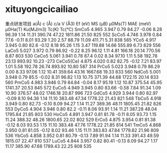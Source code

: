 # xituyongcicailiao
重点研发项目
	a(Å)	c (Å)	c/a	V (Å3)	Ef (eV)	MS (μB)		μ0Ms(T)	MAE (meV)		μ0Ha(T)		Ku(MJ/m3)	Tc(K)	Tc(℃)
SmCo5	4.965 	3.947 	0.79 	84.27	-0.06 	8.28 	96.39 	1.14 	11.31 	390.74 	47.22 	1811.86 	21.50 	825 	552 
ScCo5	4.746 	3.978 	0.84 	77.6	-0.11 	8.01 	93.29 	1.20 	2.57 	88.79 	11.09 	411.71 	5.31 	838 	565 
YCo5	4.917 	3.945 	0.80 	82.6	-0.12 	8.18 	95.26 	1.15 	3.47 	119.88 	14.66 	555.89 	6.73 	829 	556 
LaCo5	5.027 	3.972 	0.79 	86.92	-0.22 	8.25 	96.12 	1.11 	4.81 	166.18 	20.14 	770.56 	8.87 	803 	530 
CeCo5	5.061 	3.941 	0.78 	87.4	0.02 	8.34 	97.10 	1.11 	5.58 	192.78 	23.13 	893.92 	10.23 		-273 
CeCo5(Ce)	4.875 	4.020 	0.82 	82.75	-0.12 	7.21 	83.97 	1.01 	5.58 	192.78 	26.74 	893.92 	10.80 	587 	314 
PrCo5	5.023 	3.948 	0.79 	86.29	0.00 	8.33 	97.06 	1.12 	10.41 	359.64 	43.16 	1667.68 	19.33 	833 	560 
NdCo5	5.001 	3.948 	0.79 	85.5	-0.02 	8.31 	96.82 	1.13 	10.75 	371.39 	44.68 	1722.15 	20.14 	833 	560 
PmCo5	4.983 	3.946 	0.79 	84.84	-0.04 	8.17 	95.19 	1.12 	10.87 	375.54 	45.95 	1741.37 	20.53 	845 	572 
EuCo5	4.949 	3.945 	0.80 	83.66	-0.58 	7.84 	91.34 	1.09 	10.90 	376.57 	48.02 	1746.18 	20.87 	996 	723 
GdCo5	4.929 	3.944 	0.80 	82.97	-0.09 	8.10 	94.36 	1.14 	11.10 	383.48 	47.34 	1778.22 	21.43 	821 	548 
TbCo5	4.918 	3.949 	0.80 	82.73	-0.10 	8.09 	94.27 	1.14 	11.27 	389.36 	48.11 	1805.45 	21.82 	826 	553 
DyCo5	4.904 	3.946 	0.80 	82.2	-0.11 	8.06 	93.91 	1.14 	11.21 	387.28 	48.04 	1795.84 	21.85 	803 	530 
HoCo5	4.891 	3.947 	0.81 	81.78	-0.11 	8.05 	93.73 	1.15 	11.24 	388.32 	48.26 	1800.65 	22.02 	802 	529 
ErCo5	4.875 	3.954 	0.81 	81.38	-0.12 	8.03 	93.53 	1.15 	11.10 	383.48 	47.76 	1778.22 	21.85 	814 	541 
TmCo5	4.868 	3.950 	0.81 	81.05	-0.12 	8.02 	93.46 	1.15 	11.11 	383.83 	47.84 	1779.82 	21.96 	809 	536 
YbCo5	4.858 	3.952 	0.81 	80.79	-0.13 	7.89 	91.94 	1.14 	11.33 	391.43 	49.59 	1815.07 	22.47 	810 	537 
LuCo5	4.844 	3.957 	0.82 	80.41	-0.13 	8.09 	94.27 	1.17 	11.17 	385.90 	47.68 	1789.43 	22.25 	808 	535 
